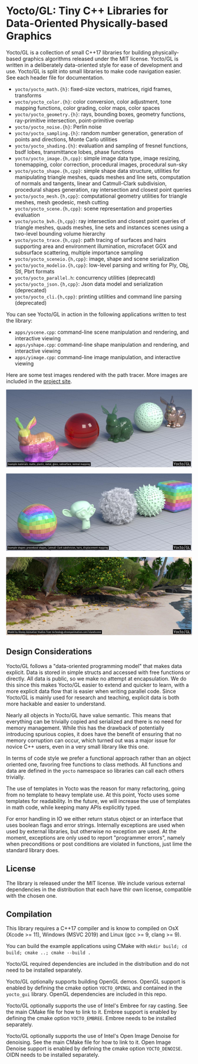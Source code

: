 # Yocto/GL: Tiny C++ Libraries for Data-Oriented Physically-based Graphics

Yocto/GL is a collection of small C++17 libraries for building
physically-based graphics algorithms released under the MIT license.
Yocto/GL is written in a deliberately data-oriented style for ease of
development and use.
Yocto/GL is split into small libraries to make code navigation easier.
See each header file for documentation.

- `yocto/yocto_math.{h}`: fixed-size vectors, matrices, rigid frames,
  transforms
- `yocto/yocto_color.{h}`: color conversion, color adjustment,
  tone mapping functions, color grading, color maps, color spaces
- `yocto/yocto_geometry.{h}`: rays, bounding boxes,
  geometry functions, ray-primitive intersection, point-primitive overlap
- `yocto/yocto_noise.{h}`: Perlin noise
- `yocto/yocto_sampling.{h}`: random number generation, generation of points
  and directions, Monte Carlo utilities
- `yocto/yocto_shading.{h}`: evaluation and sampling of fresnel
  functions, bsdf lobes, transmittance lobes, phase functions
- `yocto/yocto_image.{h,cpp}`: simple image data type, image resizing,
  tonemapping, color correction, procedural images, procedural sun-sky
- `yocto/yocto_shape.{h,cpp}`: simple shape data structure, utilities 
  for manipulating triangle meshes, quads meshes and line sets, computation of 
  normals and tangents, linear and Catmull-Clark subdivision, 
  procedural shapes generation, ray intersection and closest point queries
- `yocto/yocto_mesh.{h,cpp}`: computational geometry utilities for
  triangle meshes, mesh geodesic, mesh cutting
- `yocto/yocto_scene.{h,cpp}`: scene representation and properties
  evaluation
- `yocto/yocto_bvh.{h,cpp}`: ray intersection and closest point queries
  of triangle meshes, quads meshes, line sets and instances scenes using a
  two-level bounding volume hierarchy
- `yocto/yocto_trace.{h,cpp}`: path tracing of surfaces and hairs supporting
  area and environment illumination, microfacet GGX and subsurface scattering,
  multiple importance sampling
- `yocto/yocto_sceneio.{h,cpp}`: image, shape and scene serialization
- `yocto/yocto_modelio.{h,cpp}`: low-level parsing and writing for 
  Ply, Obj, Stl, Pbrt formats
- `yocto/yocto_parallel.h`: concurrency utilities (deprecatd)
- `yocto/yocto_json.{h,cpp}`: Json data model and serialization (deprecated)
- `yocto/yocto_cli.{h,cpp}`: printing utilities and command line parsing (deprecated)

You can see Yocto/GL in action in the following applications written to
test the library:

- `apps/yscene.cpp`: command-line scene manipulation and rendering, and interactive viewing
- `apps/yshape.cpp`: command-line shape manipulation and rendering, and interactive viewing
- `apps/yimage.cpp`: command-line image manipulation, and interactive viewing

Here are some test images rendered with the path tracer. More images are
included in the [project site](https://xelatihy.github.io/yocto-gl/).

![Example materials: matte, plastic, metal, glass, subsurface, normal mapping](images/features1.jpg)

![Example shapes: procedural shapes, Catmull-Clark subdivision, hairs, displacement mapping](images/features2.jpg)

![Image rendered with Yocto/GL path tracer. Model by Disney Animation Studios.](images/island.jpg)

## Design Considerations

Yocto/GL follows a "data-oriented programming model" that makes data explicit.
Data is stored in simple structs and accessed with free functions or directly.
All data is public, so we make no attempt at encapsulation.
We do this since this makes Yocto/GL easier to extend and quicker to learn,
with a more explicit data flow that is easier when writing parallel code.
Since Yocto/GL is mainly used for research and teaching,
explicit data is both more hackable and easier to understand.

Nearly all objects in Yocto/GL have value semantic. This means that everything
can be trivially copied and serialized and there is no need for memory management. 
While this has the drawback of potentially introducing spurious copies, it does
have the benefit of ensuring that no memory corruption can occur, which
turned out was a major issue for novice C++ users, even in a very small
library like this one. 

In terms of code style we prefer a functional approach rather than an
object oriented one, favoring free functions to class methods. All functions
and data are defined in the `yocto` namespace so libraries can call each others
trivially.

The use of templates in Yocto was the reason for many refactoring, going
from no template to heavy template use. At this point, Yocto uses some templates
for readability. In the future, we will increase the use of templates in math
code, while keeping many APIs explicitly typed.

For error handling in IO we either return status object or an interface that
uses boolean flags and error strings. Internally exceptions are used when used
by external libraries, but otherwise no exception are used. At the moment,
exceptions are only used to report "programmer errors", namely when 
preconditions or post conditions are violated in functions, just lime the
standard library does.

## License

The library is released under the MIT license. We include various external 
dependencies in the distribution that each have thir own license, compatible
with the chosen one.

## Compilation

This library requires a C++17 compiler and is know to compiled on
OsX (Xcode >= 11), Windows (MSVC 2019) and Linux (gcc >= 9, clang >= 9).

You can build the example applications using CMake with
`mkdir build; cd build; cmake ..; cmake --build .`

Yocto/GL required dependencies are included in the distribution and do not
need to be installed separately.

Yocto/GL optionally supports building OpenGL demos. OpenGL support is enabled 
by defining the cmake option `YOCTO_OPENGL` and contained in the `yocto_gui` 
library. OpenGL dependencies are included in this repo.

Yocto/GL optionally supports the use of Intel's Embree for ray casting.
See the main CMake file for how to link to it. Embree support is enabled by
defining the cmake option `YOCTO_EMBREE`. Embree needs to be installed separately.

Yocto/GL optionally supports the use of Intel's Open Image Denoise for denoising.
See the main CMake file for how to link to it. Open Image Denoise support
is enabled by defining the cmake option `YOCTO_DENOISE`. 
OIDN needs to be installed separately.
